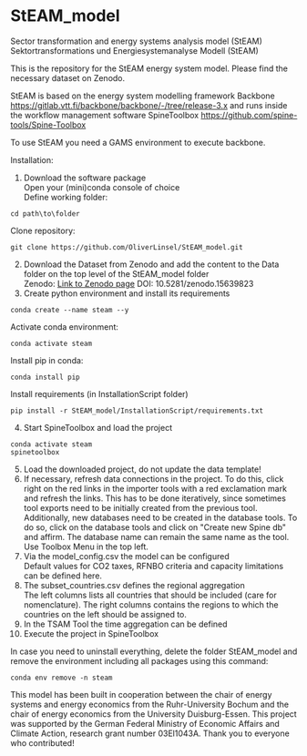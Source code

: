# StEAM_model
Sector transformation and energy systems analysis model (StEAM)
Sektortransformations und Energiesystemanalyse Modell (StEAM)

This is the repository for the StEAM energy system model. Please find the necessary dataset on Zenodo.

StEAM is based on the energy system modelling framework Backbone https://gitlab.vtt.fi/backbone/backbone/-/tree/release-3.x
and runs inside the workflow management software SpineToolbox https://github.com/spine-tools/Spine-Toolbox

To use StEAM you need a GAMS environment to execute backbone.

Installation:
1. Download the software package <br/>
Open your (mini)conda console of choice <br/>
Define working folder:
```
cd path\to\folder
```
Clone repository:
```
git clone https://github.com/OliverLinsel/StEAM_model.git
```
2. Download the Dataset from Zenodo and add the content to the Data folder on the top level of the StEAM_model folder <br/>
Zenodo: [Link to Zenodo page](https://zenodo.org/records/15639823) DOI: 10.5281/zenodo.15639823
3. Create python environment and install its requirements 
```
conda create --name steam --y
```
Activate conda environment:
```
conda activate steam
```
Install pip in conda:
```
conda install pip
```
Install requirements (in InstallationScript folder)
```
pip install -r StEAM_model/InstallationScript/requirements.txt
```
4. Start SpineToolbox and load the project
```
conda activate steam
spinetoolbox
```
5. Load the downloaded project, do not update the data template! 
6. If necessary, refresh data connections in the project. To do this, click right on the red links in the importer tools with a red exclamation mark and refresh the links. This has to be done iteratively, since sometimes tool exports need to be initially created from the previous tool. Additionally, new databases need to be created in the database tools. To do so, click on the database tools and click on "Create new Spine db" and affirm. The database name can remain the same name as the tool. <br/>
Use Toolbox Menu in the top left.
7. Via the model_config.csv the model can be configured <br/>
Default values for CO2 taxes, RFNBO criteria and capacity limitations can be defined here.
8. The subset_countries.csv defines the regional aggregation <br/>
The left columns lists all countries that should be included (care for nomenclature). The right columns contains the regions to which the countries on the left should be assigned to.
9. In the TSAM Tool the time aggregation can be defined <br/>
10. Execute the project in SpineToolbox <br/>

In case you need to uninstall everything, delete the folder StEAM_model and remove the environment including all packages using this command:
```
conda env remove -n steam
```

This model has been built in cooperation between the chair of energy systems and energy economics from the Ruhr-University Bochum and the chair of energy economics from the University Duisburg-Essen.
This project was supported by the German Federal Ministry of Economic Affairs and Climate Action, research grant number 03El1043A.
Thank you to everyone who contributed!
